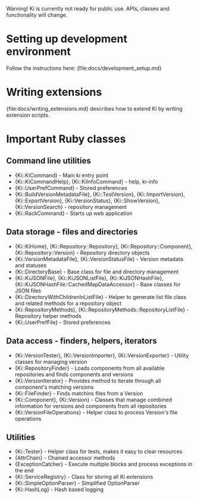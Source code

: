 Warning! Ki is currently not ready for public use. APIs, classes and functionality will change.

# Setting up development environment

Follow the instructions here: {file:docs/development_setup.md}

# Writing extensions

{file:docs/writing_extensions.md} describes how to extend Ki by writing extension scripts.

# Important Ruby classes

## Command line utilities

* {Ki::KiCommand} - Main ki entry point
* {Ki::KiCommandHelp}, {Ki::KiInfoCommand} - help, ki-info
* {Ki::UserPrefCommand} - Stored preferences
* {Ki::BuildVersionMetadataFile}, {Ki::TestVersion}, {Ki::ImportVersion}, {Ki::ExportVersion}, {Ki::VersionStatus}, {Ki::ShowVersion}, {Ki::VersionSearch} - repository management
* {Ki::RackCommand} - Starts up web application

## Data storage - files and directories

* {Ki::KiHome}, {Ki::Repository::Repository}, {Ki::Repository::Component}, {Ki::Repository::Version} - Repository directory objects
* {Ki::VersionMetadataFile}, {Ki::VersionStatusFile} - Version metadata and statuses
* {Ki::DirectoryBase} - Base class for file and directory management
* {Ki::KiJSONFile}, {Ki::KiJSONListFile}, {Ki::KiJSONHashFile}, {Ki::KiJSONHashFile::CachedMapDataAccessor} - Base classes for JSON files
* {Ki::DirectoryWithChildrenInListFile} - Helper to generate list file class and related methods for a repository object
* {Ki::RepositoryMethods}, {Ki::RepositoryMethods::RepositoryListFile} - Repository helper methods
* {Ki::UserPrefFile} - Stored preferences

## Data access - finders, helpers, iterators

* {Ki::VersionTester}, {Ki::VersionImporter}, {Ki::VersionExporter} - Utility classes for managing version
* {Ki::RepositoryFinder} - Loads components from all available repositories and finds components and versions
* {Ki::VersionIterator} - Provides method to iterate through all component's matching versions
* {Ki::FileFinder} - Finds matchins files from a Version
* {Ki::Component}, {Ki::Version} - Classes that manage combined information for versions and components from all repositories
* {Ki::VersionFileOperations} - Helper class to process Version's file operations

## Utilities

* {Ki::Tester} - Helper class for tests, makes it easy to clear resources
* {AttrChain} - Chained accessor methods
* {ExceptionCatcher} - Execute multiple blocks and process exceptions in the end
* {Ki::ServiceRegistry} - Class for storing all Ki extensions
* {Ki::SimpleOptionParser} - Simplified OptionParser
* {Ki::HashLog} - Hash based logging
